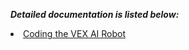 ***Detailed documentation is listed below:***
        <li> <a href="https://kb.vex.com/hc/en-us/articles/360049619171-Coding-the-VEX-AI-Robot
">Coding the VEX AI Robot</a></li>
